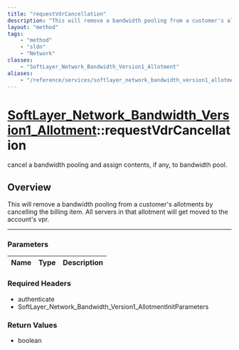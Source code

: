 ```yaml
---
title: "requestVdrCancellation"
description: "This will remove a bandwidth pooling from a customer's allotments by cancelling the billing item.  All servers in that a... "
layout: "method"
tags:
    - "method"
    - "sldn"
    - "Network"
classes:
    - "SoftLayer_Network_Bandwidth_Version1_Allotment"
aliases:
    - "/reference/services/softlayer_network_bandwidth_version1_allotment/requestVdrCancellation"
---
```

# [SoftLayer_Network_Bandwidth_Version1_Allotment](/reference/services/SoftLayer_Network_Bandwidth_Version1_Allotment)::requestVdrCancellation

cancel a bandwidth pooling and assign contents, if any, to bandwidth pool.


## Overview 
This will remove a bandwidth pooling from a customer's allotments by cancelling the billing item.  All servers in that allotment will get moved to the account's vpr. 

-----

### Parameters 
|Name | Type | Description |
| --- | --- | --- |


### Required Headers
* authenticate
* SoftLayer_Network_Bandwidth_Version1_AllotmentInitParameters


### Return Values
* boolean




